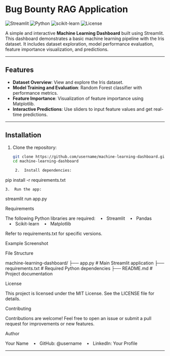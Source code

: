 # Bug Bounty RAG Application 

![Streamlit](https://img.shields.io/badge/Streamlit-v1.25.0-brightgreen)
![Python](https://img.shields.io/badge/Python-3.8%2B-blue)
![scikit-learn](https://img.shields.io/badge/scikit--learn-1.3.0-orange)
![License](https://img.shields.io/badge/License-MIT-green)

A simple and interactive **Machine Learning Dashboard** built using Streamlit. This dashboard demonstrates a basic machine learning pipeline with the Iris dataset. It includes dataset exploration, model performance evaluation, feature importance visualization, and predictions.

---

## Features
- **Dataset Overview**: View and explore the Iris dataset.
- **Model Training and Evaluation**: Random Forest classifier with performance metrics.
- **Feature Importance**: Visualization of feature importance using Matplotlib.
- **Interactive Predictions**: Use sliders to input feature values and get real-time predictions.

---

## Installation

1. Clone the repository:
   ```bash
   git clone https://github.com/username/machine-learning-dashboard.git
   cd machine-learning-dashboard

	2.	Install dependencies:

pip install -r requirements.txt


	3.	Run the app:

streamlit run app.py

Requirements

The following Python libraries are required:
   •   Streamlit
   •   Pandas
   •   Scikit-learn
   •   Matplotlib

Refer to requirements.txt for specific versions.

Example Screenshot

File Structure

machine-learning-dashboard/
├── app.py               # Main Streamlit application
├── requirements.txt     # Required Python dependencies
├── README.md            # Project documentation

License

This project is licensed under the MIT License. See the LICENSE file for details.

Contributing

Contributions are welcome! Feel free to open an issue or submit a pull request for improvements or new features.

Author

Your Name
   •   GitHub: @username
   •   LinkedIn: Your Profile

---
